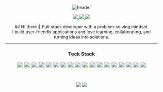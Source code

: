 <div align="center">
  
![header](https://capsule-render.vercel.app/api?type=egg&color=auto&height=300&section=header&text=Hi%20I'm%20Sol&fontSize=70&animation=fadeIn&fontcolor=white)

<p>
  <a href="mailto:fswd.yessir@gmail.com">
    <img src="https://img.shields.io/badge/Gmail-EA4335?style=flat-square&logo=Gmail&logoColor=white"/>
  </a>

  <a href="https://www.linkedin.com/in/yeseol/" target="_blank">
    <img src="https://img.shields.io/badge/Linkedin-0A66C2?style=flat-square&logo=Linkedin&logoColor=white"/>
  </a>

  <a href="https://solsolportfolio.vercel.app/" target="_blank">
    <img src="https://img.shields.io/badge/Portfolio-DD0B78?style=flat-square&logo=files&logoColor=white"/>
  </a>
</p>

<p>
## Hi there 👋
Full-stack developer with a problem-solving mindset. <br>
I build user-friendly applications and love learning, collaborating, and turning ideas into solutions.
</p>

---

<h3 align="center">Teck Stack</h3>
<p align="center">
  <img src="https://img.shields.io/badge/JavaScript-F7DF1E?style=for-the-badge&logo=javascript&logoColor=black" height="20"/>
  <img src="https://img.shields.io/badge/TypeScript-007ACC?style=for-the-badge&logo=typescript&logoColor=white" height="20"/>
  <img src="https://img.shields.io/badge/HTML5-E34F26?style=for-the-badge&logo=html5&logoColor=white" height="20"/>
  <img src="https://img.shields.io/badge/CSS3-1572B6?style=for-the-badge&logo=css3&logoColor=white" height="20"/>
  <img src="https://img.shields.io/badge/React-20232A?style=for-the-badge&logo=react&logoColor=61DAFB" height="20"/>
  <img src="https://img.shields.io/badge/React_Native-20232A?style=for-the-badge&logo=react&logoColor=61DAFB" height="20"/>
  <img src="https://img.shields.io/badge/Next.js-000000?style=for-the-badge&logo=nextdotjs&logoColor=white" height="20"/>
  <img src="https://img.shields.io/badge/Node.js-339933?style=for-the-badge&logo=nodedotjs&logoColor=white" height="20"/>
  <img src="https://img.shields.io/badge/Strapi-2E7EEA?style=for-the-badge&logo=strapi&logoColor=white" height="20"/>
  <img src="https://img.shields.io/badge/Tailwind_CSS-06B6D4?style=for-the-badge&logo=tailwindcss&logoColor=white" height="20"/>
  <img src="https://img.shields.io/badge/MySQL-4479A1?style=for-the-badge&logo=mysql&logoColor=white" height="20"/>
  <img src="https://img.shields.io/badge/PostgreSQL-336791?style=for-the-badge&logo=postgresql&logoColor=white" height="20"/>
  <img src="https://img.shields.io/badge/Neon-00BFA5?style=for-the-badge&logo=neon&logoColor=white" height="20"/>
  <img src="https://img.shields.io/badge/Figma-F24E1E?style=for-the-badge&logo=figma&logoColor=white" height="20"/>
  <img src="https://img.shields.io/badge/Atom-66595C?style=for-the-badge&logo=atom&logoColor=white" height="20"/>
  <img src="https://img.shields.io/badge/Vercel-000000?style=for-the-badge&logo=vercel&logoColor=white" height="20"/>
  <img src="https://img.shields.io/badge/Render-46E3B7?style=for-the-badge&logo=render&logoColor=white" height="20"/>
  <img src="https://img.shields.io/badge/Firebase-FFCA28?style=for-the-badge&logo=firebase&logoColor=black" height="20"/>
</p>


<!--## 📊 **GitHub Stats** 
<div align="center">
  <img  src="https://github-profile-summary-cards.vercel.app/api/cards/repos-per-language?username=devBySol&theme=github_dark" alt="Top Languages" style="margin-right: 20px;" />
  <img  src="https://github-profile-summary-cards.vercel.app/api/cards/most-commit-language?username=devBySol&theme=github_dark" alt="Most Used Languages" style="margin-left: 20px;" />
</div>-->
<br>

![](https://github.com/devBySol/github-stats-transparent/blob/output/generated/overview.svg)
![](https://github.com/devBySol/github-stats-transparent/blob/output/generated/languages.svg)
</div>





